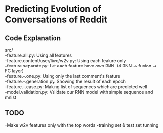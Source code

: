 # Predicting Evolution of Conversations of Reddit

## Code Explanation
src/  
 -feature.all.py: Using all features  
 -feature.content/user/liwc/w2v.py: Using each feature only  
 -feature.separate.py: Let each feature have own RNN. (4 RNN -> fusion -> FC layer)  
 -feature.-.one.py: Using only the last comment's feature  
 -feature.-.generation.py: Showing the result of each epoch  
 -feature.-.case.py: Making list of sequences which are predicted well  
 -model.validation.py: Validate our RNN model with simple sequence and mnist  

## TODO
 -Make w2v features only with the top words
 -training set & test set tunning

